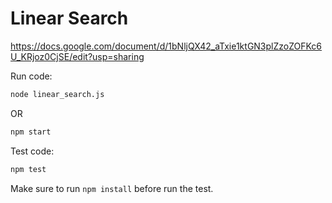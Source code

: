 # Linear Search

https://docs.google.com/document/d/1bNljQX42_aTxie1ktGN3plZzoZOFKc6U_KRjoz0CjSE/edit?usp=sharing

Run code:

```sh
node linear_search.js
```

OR

```sh
npm start
```

Test code:
```sh
npm test
```

Make sure to run `npm install` before run the test.

